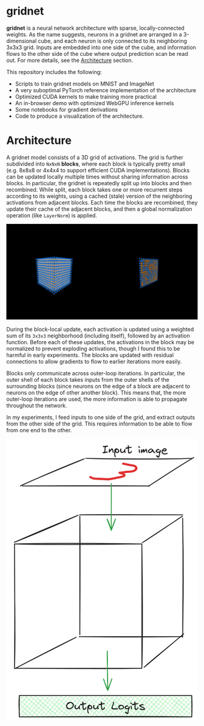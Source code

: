# gridnet

**gridnet** is a neural network architecture with sparse, locally-connected weights. As the name suggests, neurons in a gridnet are arranged in a 3-dimensional cube, and each neuron is only connected to its neighboring 3x3x3 grid. Inputs are embedded into one side of the cube, and information flows to the other side of the cube where output prediction scan be read out. For more details, see the [Architecture](#architecture) section.

This repository includes the following:

 * Scripts to train gridnet models on MNIST and ImageNet
 * A very suboptimal PyTorch reference implementation of the architecture
 * Optimized CUDA kernels to make training more practical
 * An in-browser demo with optimized WebGPU inference kernels
 * Some notebooks for gradient derivations
 * Code to produce a visualization of the architecture.

# Architecture

A gridnet model consists of a 3D grid of activations. The grid is further subdivided into `NxNxN` **blocks**, where each block is typically pretty small (e.g. 8x8x8 or 4x4x4 to support efficient CUDA implementations). Blocks can be updated locally multiple times without sharing information across blocks. In particular, the gridnet is repeatedly split up into blocks and then recombined. While split, each block takes one or more recurrent steps according to its weights, using a cached (stale) version of the neighboring activations from adjacent blocks. Each time the blocks are recombined, they update their cache of the adjacent blocks, and then a global normalization operation (like `LayerNorm`) is applied.

![An animation of a gridnet performing two outer-loop updates. Each outer-loop update splits up the grid into blocks, and each block updates its inner activations while using a stale cache of the adjacent blocks](images/viz_small.gif)

During the block-local update, each activation is updated using a weighted sum of its `3x3x3` neighborhood (including itself), followed by an activation function. Before each of these updates, the activations in the block may be normalized to prevent exploding activations, though I found this to be harmful in early experiments. The blocks are updated with residual connections to allow gradients to flow to earlier iterations more easily.

Blocks only communicate across outer-loop iterations. In particular, the outer shell of each block takes inputs from the outer shells of the surrounding blocks (since neurons on the edge of a block are adjacent to neurons on the edge of other another block). This means that, the more outer-loop iterations are used, the more information is able to propagate throughout the network.

In my experiments, I feed inputs to one side of the grid, and extract outputs from the other side of the grid. This requires information to be able to flow from one end to the other.

![Input to output stream of a gridnet](images/gridnet_flow.png)
